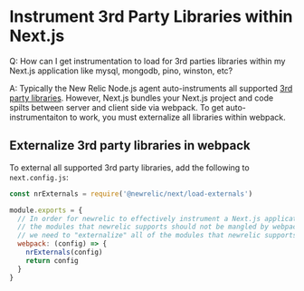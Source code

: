 # Instrument 3rd Party Libraries within Next.js 

Q: How can I get instrumentation to load for 3rd parties libraries within my Next.js application like mysql, mongodb, pino, winston, etc?  

A: Typically the New Relic Node.js agent auto-instruments all supported [3rd party libraries](https://docs.newrelic.com/docs/apm/agents/nodejs-agent/getting-started/compatibility-requirements-nodejs-agent/#instrument).  However, Next.js bundles your Next.js project and code spilts between server and client side via webpack.  To get auto-instrumentaiton to work, you must externalize all libraries within webpack.  

## Externalize 3rd party libraries in webpack

To external all supported 3rd party libraries, add the following to `next.config.js`:

```js
const nrExternals = require('@newrelic/next/load-externals')

module.exports = {
  // In order for newrelic to effectively instrument a Next.js application,
  // the modules that newrelic supports should not be mangled by webpack. Thus,
  // we need to "externalize" all of the modules that newrelic supports.
  webpack: (config) => {
    nrExternals(config)
    return config
  }
}
```
